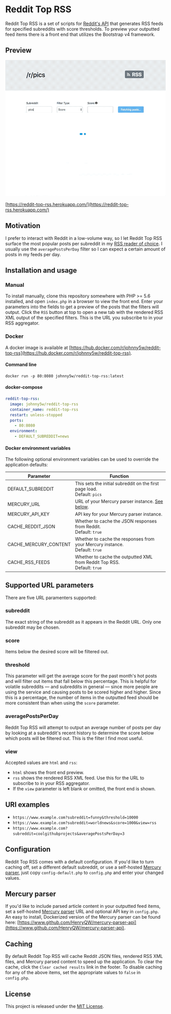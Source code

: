 # Reddit Top RSS

Reddit Top RSS is a set of scripts for [Reddit's API](https://www.reddit.com/dev/api/) that generates RSS feeds for specified subreddits with score thresholds. To preview your outputted feed items there is a front end that utilizes the Bootstrap v4 framework.

## Preview

![Reddit Top RSS screenshot](dist/img/preview.gif?raw=true)

[https://reddit-top-rss.herokuapp.com/](https://reddit-top-rss.herokuapp.com/)

## Motivation

I prefer to interact with Reddit in a low-volume way, so I let Reddit Top RSS surface the most popular posts per subreddit in my [RSS reader of choice](https://reederapp.com/). I usually use the `averagePostsPerDay` filter so I can expect a certain amount of posts in my feeds per day.

## Installation and usage

### Manual

To install manually, clone this repository somewhere with PHP >= 5.6 installed, and open `index.php` in a browser to view the front end. Enter your parameters into the fields to get a preview of the posts that the filters will output. Click the `RSS` button at top to open a new tab with the rendered RSS XML output of the specified filters. This is the URL you subscribe to in your RSS aggregator.

### Docker

A docker image is available at [https://hub.docker.com/r/johnny5w/reddit-top-rss](https://hub.docker.com/r/johnny5w/reddit-top-rss).

#### Command line

```docker
docker run -p 80:8080 johnny5w/reddit-top-rss:latest
```

#### docker-compose

```yaml
reddit-top-rss:
  image: johnny5w/reddit-top-rss
  container_name: reddit-top-rss
  restart: unless-stopped
  ports:
    - 80:8080
  environment:
    - DEFAULT_SUBREDDIT=news
```

#### Docker environment variables

The following optional environment variables can be used to override the application defaults:

| Parameter             | Function                                                                       |
| --------------------- | ------------------------------------------------------------------------------ |
| DEFAULT_SUBREDDIT     | This sets the initial subreddit on the first page load.<br/>Default: `pics`    |
| MERCURY_URL           | URL of your Mercury parser instance. <a href="#mercury-parser">See below</a>.  |
| MERCURY_API_KEY       | API key for your Mercury parser instance.                                      |
| CACHE_REDDIT_JSON     | Whether to cache the JSON responses from Reddit.<br/>Default: `true`           |
| CACHE_MERCURY_CONTENT | Whether to cache the responses from your Mercury instance.<br/>Default: `true` |
| CACHE_RSS_FEEDS       | Whether to cache the outputted XML from Reddit Top RSS.<br/>Default: `true`    |

## Supported URL parameters

There are five URL paramenters supported:

### subreddit

The exact string of the subreddit as it appears in the Reddit URL. Only one subreddit may be chosen.

### score

Items below the desired score will be filtered out.

### threshold

This parameter will get the average score for the past month's hot posts and will filter out items that fall below this percentage. This is helpful for volatile subreddits — and subreddits in general — since more people are using the service and causing posts to be scored higher and higher. Since this is a percentage, the number of items in the outputted feed should be more consistent than when using the `score` parameter.

### averagePostsPerDay

Reddit Top RSS will attempt to output an average number of posts per day by looking at a subreddit's recent history to determine the score below which posts will be filtered out. This is the filter I find most useful.

### view

Accepted values are `html` and `rss`:

- `html` shows the front end preview.
- `rss` shows the rendered RSS XML feed. Use this for the URL to subscribe to in your RSS aggregator.
- If the `view` parameter is left blank or omitted, the front end is shown.

## URI examples

- `https://www.example.com?subreddit=funny&threshold=10000`
- `https://www.example.com?subreddit=worldnews&score=1000&view=rss`
- `https://www.example.com?subreddit=coolgithubprojects&averagePostsPerDay=3`

## Configuration

Reddit Top RSS comes with a default configuration. If you'd like to turn caching off, set a different default subreddit, or use a self-hosted [Mercury parser](#mercury-parser), just copy `config-default.php` to `config.php` and enter your changed values.

## Mercury parser<a name="mercury-parser"></a>

If you'd like to include parsed article content in your outputted feed items, set a self-hosted [Mercury parser](https://github.com/postlight/mercury-parser) URL and optional API key in `config.php`. An easy to install, Dockerized version of the Mercury parser can be found here: [https://www.github.com/HenryQW/mercury-parser-api](https://www.github.com/HenryQW/mercury-parser-api).

## Caching

By default Reddit Top RSS will cache Reddit JSON files, rendered RSS XML files, and Mercury parsed content to speed up the application. To clear the cache, click the `Clear cached results` link in the footer. To disable caching for any of the above items, set the appropriate values to `false` in `config.php`.

## License

This project is released under the [MIT License].

[MIT License]: http://www.opensource.org/licenses/MIT
